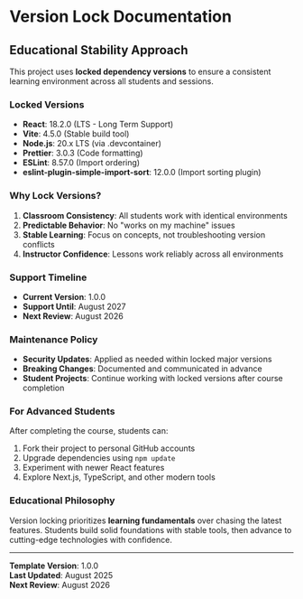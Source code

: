 # Version Lock Documentation

## Educational Stability Approach

This project uses **locked dependency versions** to ensure a consistent learning environment across all students and sessions.

### Locked Versions

- **React**: 18.2.0 (LTS - Long Term Support)
- **Vite**: 4.5.0 (Stable build tool)
- **Node.js**: 20.x LTS (via .devcontainer)
- **Prettier**: 3.0.3 (Code formatting)
- **ESLint**: 8.57.0 (Import ordering)
- **eslint-plugin-simple-import-sort**: 12.0.0 (Import sorting plugin)

### Why Lock Versions?

1. **Classroom Consistency**: All students work with identical environments
2. **Predictable Behavior**: No "works on my machine" issues
3. **Stable Learning**: Focus on concepts, not troubleshooting version conflicts
4. **Instructor Confidence**: Lessons work reliably across all environments

### Support Timeline

- **Current Version**: 1.0.0
- **Support Until**: August 2027
- **Next Review**: August 2026

### Maintenance Policy

- **Security Updates**: Applied as needed within locked major versions
- **Breaking Changes**: Documented and communicated in advance
- **Student Projects**: Continue working with locked versions after course completion

### For Advanced Students

After completing the course, students can:

1. Fork their project to personal GitHub accounts
2. Upgrade dependencies using `npm update`
3. Experiment with newer React features
4. Explore Next.js, TypeScript, and other modern tools

### Educational Philosophy

Version locking prioritizes **learning fundamentals** over chasing the latest features. Students build solid foundations with stable tools, then advance to cutting-edge technologies with confidence.

---

**Template Version**: 1.0.0  
**Last Updated**: August 2025  
**Next Review**: August 2026
